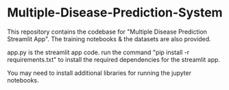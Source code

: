 # Multiple-Disease-Prediction-System
This repository contains the codebase for "Multiple Disease Prediction Streamlit App". The training notebooks &amp; the datasets are also provided.

app.py is the streamlit app code. run the command "pip install -r requirements.txt" to install the required dependencies for the streamlit app.

You may need to install additional libraries for running the jupyter notebooks.
